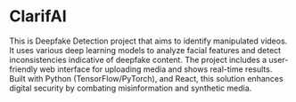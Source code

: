 # ClarifAI

This is Deepfake Detection project that aims to identify manipulated videos. It uses various deep learning models to analyze facial features and detect inconsistencies indicative of deepfake content. The project includes a user-friendly web interface for uploading media and shows real-time results. Built with Python (TensorFlow/PyTorch), and React, this solution enhances digital security by combating misinformation and synthetic media.
